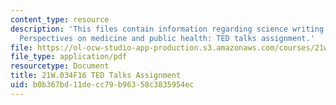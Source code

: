 ```yaml
---
content_type: resource
description: 'This files contain information regarding science writing and new media:
  Perspectives on medicine and public health: TED talks assignment.'
file: https://ol-ocw-studio-app-production.s3.amazonaws.com/courses/21w-034-science-writing-and-new-media-perspectives-on-medicine-and-public-health-fall-2016/b0b367bd11decc79b96358c3835954ec_MIT21W_034F16_TalkAsign.pdf
file_type: application/pdf
resourcetype: Document
title: 21W.034F16 TED Talks Assignment
uid: b0b367bd-11de-cc79-b963-58c3835954ec
---
```

